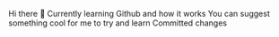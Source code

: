 Hi there 👋
Currently learning Github and how it works
You can suggest something cool for me to try and learn
Committed changes

